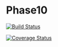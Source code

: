 # Phase10


[![Build Status](https://app.travis-ci.com/Pommesfan/Phase10.svg?branch=Task6)](https://app.travis-ci.com/Pommesfan/Phase10)

[![Coverage Status](https://coveralls.io/repos/github/Pommesfan/Phase10/badge.svg?branch=Task6)](https://coveralls.io/github/Pommesfan/Phase10?branch=Task6)
